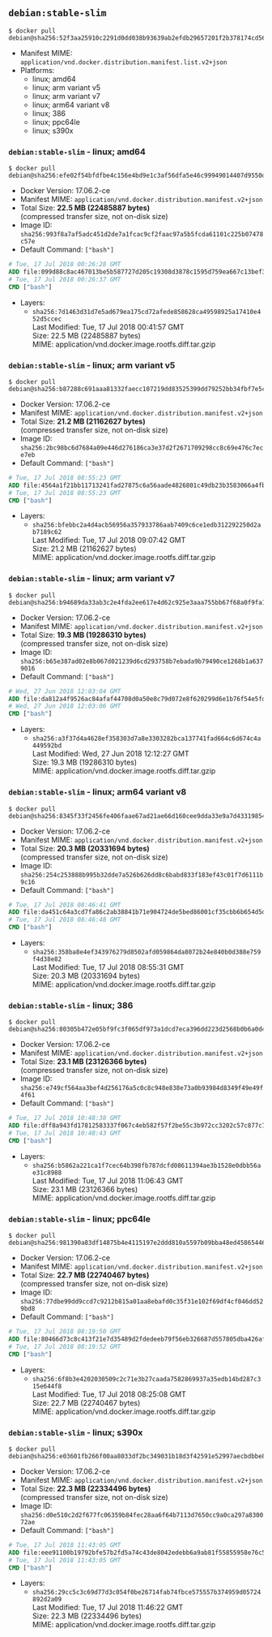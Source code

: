 ## `debian:stable-slim`

```console
$ docker pull debian@sha256:52f3aa25910c2291d0dd038b93639ab2efdb29657201f2b378174cd5671de7c5
```

-	Manifest MIME: `application/vnd.docker.distribution.manifest.list.v2+json`
-	Platforms:
	-	linux; amd64
	-	linux; arm variant v5
	-	linux; arm variant v7
	-	linux; arm64 variant v8
	-	linux; 386
	-	linux; ppc64le
	-	linux; s390x

### `debian:stable-slim` - linux; amd64

```console
$ docker pull debian@sha256:efe02f54bfdfbe4c156e4bd9e1c3af56dfa5e46c99949014407d9550d8508619
```

-	Docker Version: 17.06.2-ce
-	Manifest MIME: `application/vnd.docker.distribution.manifest.v2+json`
-	Total Size: **22.5 MB (22485887 bytes)**  
	(compressed transfer size, not on-disk size)
-	Image ID: `sha256:993f8a7af5adc451d2de7a1fcac9cf2faac97a5b5fcda61101c225b07478c57e`
-	Default Command: `["bash"]`

```dockerfile
# Tue, 17 Jul 2018 00:26:28 GMT
ADD file:099d88c8ac467013be5b587727d205c19308d3878c1595d759ea667c13bef3c6 in / 
# Tue, 17 Jul 2018 00:26:37 GMT
CMD ["bash"]
```

-	Layers:
	-	`sha256:7d1463d31d7e5ad679ea175cd72afede858628ca49598925a17410e452d5ccec`  
		Last Modified: Tue, 17 Jul 2018 00:41:57 GMT  
		Size: 22.5 MB (22485887 bytes)  
		MIME: application/vnd.docker.image.rootfs.diff.tar.gzip

### `debian:stable-slim` - linux; arm variant v5

```console
$ docker pull debian@sha256:b87288c691aaa81332faecc107219dd83525399dd79252bb34fbf7e5c34e128e
```

-	Docker Version: 17.06.2-ce
-	Manifest MIME: `application/vnd.docker.distribution.manifest.v2+json`
-	Total Size: **21.2 MB (21162627 bytes)**  
	(compressed transfer size, not on-disk size)
-	Image ID: `sha256:2bc98bc6d7684a09e446d276186ca3e37d2f2671709298cc8c69e476c7ece7eb`
-	Default Command: `["bash"]`

```dockerfile
# Tue, 17 Jul 2018 08:55:23 GMT
ADD file:4564a1f21bb11713241fad27875c6a56aade4826801c49db23b3583066a4fb11 in / 
# Tue, 17 Jul 2018 08:55:23 GMT
CMD ["bash"]
```

-	Layers:
	-	`sha256:bfebbc2a4d4acb56956a357933786aab7409c6ce1edb312292250d2ab7189c62`  
		Last Modified: Tue, 17 Jul 2018 09:07:42 GMT  
		Size: 21.2 MB (21162627 bytes)  
		MIME: application/vnd.docker.image.rootfs.diff.tar.gzip

### `debian:stable-slim` - linux; arm variant v7

```console
$ docker pull debian@sha256:b94689da33ab3c2e4fda2ee617e4d62c925e3aaa755bb67f68a0f9fa1fa73ff2
```

-	Docker Version: 17.06.2-ce
-	Manifest MIME: `application/vnd.docker.distribution.manifest.v2+json`
-	Total Size: **19.3 MB (19286310 bytes)**  
	(compressed transfer size, not on-disk size)
-	Image ID: `sha256:b65e387ad02e8b067d021239d6cd293758b7ebada9b79490ce1268b1a6379016`
-	Default Command: `["bash"]`

```dockerfile
# Wed, 27 Jun 2018 12:03:04 GMT
ADD file:da812a4f9526ac84afaf44708d0a50e8c79d072e8f620299d6e1b76f54e5fd03 in / 
# Wed, 27 Jun 2018 12:03:06 GMT
CMD ["bash"]
```

-	Layers:
	-	`sha256:a3f37d4a4628ef358303d7a8e3303282bca137741fad664c6d674c4a449592bd`  
		Last Modified: Wed, 27 Jun 2018 12:12:27 GMT  
		Size: 19.3 MB (19286310 bytes)  
		MIME: application/vnd.docker.image.rootfs.diff.tar.gzip

### `debian:stable-slim` - linux; arm64 variant v8

```console
$ docker pull debian@sha256:8345f33f2456fe406faae67ad21ae66d160cee9dda33e9a7d43319854897253e
```

-	Docker Version: 17.06.2-ce
-	Manifest MIME: `application/vnd.docker.distribution.manifest.v2+json`
-	Total Size: **20.3 MB (20331694 bytes)**  
	(compressed transfer size, not on-disk size)
-	Image ID: `sha256:254c253888b995b32dde7a526b626dd8c6babd833f183ef43c01f7d6111b9c16`
-	Default Command: `["bash"]`

```dockerfile
# Tue, 17 Jul 2018 08:46:41 GMT
ADD file:da451c64a3cd7fa86c2ab38841b71e904724de5bed86001cf35cbb6b654d5d9b in / 
# Tue, 17 Jul 2018 08:46:48 GMT
CMD ["bash"]
```

-	Layers:
	-	`sha256:358ba8e4ef343976279d8502afd059864da8072b24e840b0d388e759f4d38e82`  
		Last Modified: Tue, 17 Jul 2018 08:55:31 GMT  
		Size: 20.3 MB (20331694 bytes)  
		MIME: application/vnd.docker.image.rootfs.diff.tar.gzip

### `debian:stable-slim` - linux; 386

```console
$ docker pull debian@sha256:80305b472e05bf9fc3f065df973a1dcd7eca396dd223d2568b0b6a0d420c24de
```

-	Docker Version: 17.06.2-ce
-	Manifest MIME: `application/vnd.docker.distribution.manifest.v2+json`
-	Total Size: **23.1 MB (23126366 bytes)**  
	(compressed transfer size, not on-disk size)
-	Image ID: `sha256:e749cf564aa3bef4d256176a5c0c8c948e838e73a0b93984d8349f49e49f4f61`
-	Default Command: `["bash"]`

```dockerfile
# Tue, 17 Jul 2018 10:48:38 GMT
ADD file:dff8a943fd17812583337f067c4eb582f57f2be55c3b972cc3202c57c877c757 in / 
# Tue, 17 Jul 2018 10:48:43 GMT
CMD ["bash"]
```

-	Layers:
	-	`sha256:b5862a221ca1f7cec64b398fb787dcfd08611394ae3b1528e0dbb56ae31c8988`  
		Last Modified: Tue, 17 Jul 2018 11:06:43 GMT  
		Size: 23.1 MB (23126366 bytes)  
		MIME: application/vnd.docker.image.rootfs.diff.tar.gzip

### `debian:stable-slim` - linux; ppc64le

```console
$ docker pull debian@sha256:981390a83df14875b4e4115197e2ddd810a5597b09bba48ed45865446d77ac6a
```

-	Docker Version: 17.06.2-ce
-	Manifest MIME: `application/vnd.docker.distribution.manifest.v2+json`
-	Total Size: **22.7 MB (22740467 bytes)**  
	(compressed transfer size, not on-disk size)
-	Image ID: `sha256:77dbe99dd9ccd7c9212b815a01aa8ebafd0c35f31e102f69df4cf046dd529bd8`
-	Default Command: `["bash"]`

```dockerfile
# Tue, 17 Jul 2018 08:19:50 GMT
ADD file:80466d73c8c413f21e7d35489d2fdedeeb79f56eb326687d557805dba426afec in / 
# Tue, 17 Jul 2018 08:19:52 GMT
CMD ["bash"]
```

-	Layers:
	-	`sha256:6f8b3e4202030509c2c71e3b27caada7582869937a35edb14bd287c315e644f8`  
		Last Modified: Tue, 17 Jul 2018 08:25:08 GMT  
		Size: 22.7 MB (22740467 bytes)  
		MIME: application/vnd.docker.image.rootfs.diff.tar.gzip

### `debian:stable-slim` - linux; s390x

```console
$ docker pull debian@sha256:e03601fb266f00aa8033df2bc349031b18d3f42591e52997aecbdbbe8415647f
```

-	Docker Version: 17.06.2-ce
-	Manifest MIME: `application/vnd.docker.distribution.manifest.v2+json`
-	Total Size: **22.3 MB (22334496 bytes)**  
	(compressed transfer size, not on-disk size)
-	Image ID: `sha256:d0e510c2d2f677fc06359b84fec28aa6f64b7113d7650cc9a0ca297a830072ae`
-	Default Command: `["bash"]`

```dockerfile
# Tue, 17 Jul 2018 11:43:05 GMT
ADD file:eee91100b19792bfe57b2fd5a74c43de8042edebb6a9ab81f55855958e76c5a6 in / 
# Tue, 17 Jul 2018 11:43:05 GMT
CMD ["bash"]
```

-	Layers:
	-	`sha256:29cc5c3c69d77d3c054f0be26714fab74fbce575557b374959d05724892d2a09`  
		Last Modified: Tue, 17 Jul 2018 11:46:22 GMT  
		Size: 22.3 MB (22334496 bytes)  
		MIME: application/vnd.docker.image.rootfs.diff.tar.gzip
